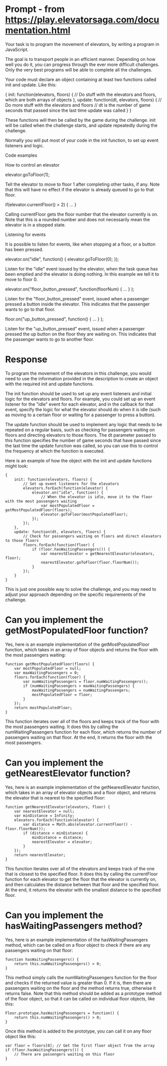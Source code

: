 # Prompt - from https://play.elevatorsaga.com/documentation.html

Your task is to program the movement of elevators, by writing a program in JavaScript.

The goal is to transport people in an efficient manner.
Depending on how well you do it, you can progress through the ever more difficult challenges.
Only the very best programs will be able to complete all the challenges.

Your code must declare an object containing at least two functions called init and update. Like this:

{
    init: function(elevators, floors) {
        // Do stuff with the elevators and floors, which are both arrays of objects
    },
    update: function(dt, elevators, floors) {
        // Do more stuff with the elevators and floors
        // dt is the number of game seconds that passed since the last time update was called
    }
}

These functions will then be called by the game during the challenge.
init will be called when the challenge starts, and update repeatedly during the challenge.

Normally you will put most of your code in the init function, to set up event listeners and logic.

Code examples

How to control an elevator

elevator.goToFloor(1);

Tell the elevator to move to floor 1 after completing other tasks, if any. Note that this will have no effect if the elevator is already queued to go to that floor.

if(elevator.currentFloor() > 2) { ... }

Calling currentFloor gets the floor number that the elevator currently is on. Note that this is a rounded number and does not necessarily mean the elevator is in a stopped state.

Listening for events

It is possible to listen for events, like when stopping at a floor, or a button has been pressed.

elevator.on("idle", function() { elevator.goToFloor(0); });

Listen for the "idle" event issued by the elevator, when the task queue has been emptied and the elevator is doing nothing. In this example we tell it to move to floor 0.

elevator.on("floor_button_pressed", function(floorNum) { ... } );

Listen for the "floor_button_pressed" event, issued when a passenger pressed a button inside the elevator. This indicates that the passenger wants to go to that floor.

floor.on("up_button_pressed", function() { ... } );

Listen for the "up_button_pressed" event, issued when a passenger pressed the up button on the floor they are waiting on. This indicates that the passenger wants to go to another floor.


# Response

To program the movement of the elevators in this challenge, you would need to use the information provided in the description to create an object with the required init and update functions.

The init function should be used to set up any event listeners and initial logic for the elevators and floors. For example, you could set up an event listener for the "idle" event for each elevator, and in the callback for that event, specify the logic for what the elevator should do when it is idle (such as moving to a certain floor or waiting for a passenger to press a button).

The update function should be used to implement any logic that needs to be repeated on a regular basis, such as checking for passengers waiting on floors and directing elevators to those floors. The dt parameter passed to this function specifies the number of game seconds that have passed since the last time the update function was called, so you can use this to control the frequency at which the function is executed.

Here is an example of how the object with the init and update functions might look:

```
{
    init: function(elevators, floors) {
        // Set up event listeners for the elevators
        elevators.forEach(function(elevator) {
            elevator.on("idle", function() {
                // When the elevator is idle, move it to the floor with the most passengers waiting
                var mostPopulatedFloor = getMostPopulatedFloor(floors);
                elevator.goToFloor(mostPopulatedFloor);
            });
        });
    },
    update: function(dt, elevators, floors) {
        // Check for passengers waiting on floors and direct elevators to those floors
        floors.forEach(function(floor) {
            if (floor.hasWaitingPassengers()) {
                var nearestElevator = getNearestElevator(elevators, floor);
                nearestElevator.goToFloor(floor.floorNum());
            }
        });
    }
}
```

This is just one possible way to solve the challenge, and you may need to adjust your approach depending on the specific requirements of the challenge.

# Can you implement the getMostPopulatedFloor function?

Yes, here is an example implementation of the getMostPopulatedFloor function, which takes in an array of floor objects and returns the floor with the most passengers waiting:

```
function getMostPopulatedFloor(floors) {
    var mostPopulatedFloor = null;
    var maxWaitingPassengers = 0;
    floors.forEach(function(floor) {
        var numWaitingPassengers = floor.numWaitingPassengers();
        if (numWaitingPassengers > maxWaitingPassengers) {
            maxWaitingPassengers = numWaitingPassengers;
            mostPopulatedFloor = floor;
        }
    });
    return mostPopulatedFloor;
}
```

This function iterates over all of the floors and keeps track of the floor with the most passengers waiting. It does this by calling the numWaitingPassengers function for each floor, which returns the number of passengers waiting on that floor. At the end, it returns the floor with the most passengers.

# Can you implement the getNearestElevator function?

Yes, here is an example implementation of the getNearestElevator function, which takes in an array of elevator objects and a floor object, and returns the elevator that is nearest to the specified floor:

```
function getNearestElevator(elevators, floor) {
    var nearestElevator = null;
    var minDistance = Infinity;
    elevators.forEach(function(elevator) {
        var distance = Math.abs(elevator.currentFloor() - floor.floorNum());
        if (distance < minDistance) {
            minDistance = distance;
            nearestElevator = elevator;
        }
    });
    return nearestElevator;
}
```

This function iterates over all of the elevators and keeps track of the one that is closest to the specified floor. It does this by calling the currentFloor function for each elevator to get the floor that the elevator is currently on, and then calculates the distance between that floor and the specified floor. At the end, it returns the elevator with the smallest distance to the specified floor.

# Can you implement the hasWaitingPassengers method?

Yes, here is an example implementation of the hasWaitingPassengers method, which can be called on a floor object to check if there are any passengers waiting on that floor:

```
function hasWaitingPassengers() {
    return this.numWaitingPassengers() > 0;
}
```

This method simply calls the numWaitingPassengers function for the floor and checks if the returned value is greater than 0. If it is, then there are passengers waiting on the floor and the method returns true, otherwise it returns false. Note that this method should be added as a prototype method of the floor object, so that it can be called on individual floor objects, like this:

```
Floor.prototype.hasWaitingPassengers = function() {
    return this.numWaitingPassengers() > 0;
}
```

Once this method is added to the prototype, you can call it on any floor object like this:

```
var floor = floors[0]; // Get the first floor object from the array
if (floor.hasWaitingPassengers()) {
    // There are passengers waiting on this floor
}
```

